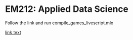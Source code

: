 # EM212: Applied Data Science

Follow the link and run compile_games_livescript.mlx

[link text](https://drive.matlab.com/sharing/1cb724ed-2507-4a58-8691-acd0e419d680)